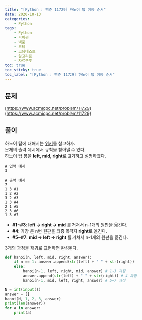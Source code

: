 ```yaml
---
title: "[Python : 백준 11729] 하노이 탑 이동 순서"
date: 2020-10-13
categories:
    - Python
tags:
    - Python
    - 파이썬
    - 백준
    - 코테
    - 코딩테스트
    - 알고리즘
    - 자료구조
toc: true
toc_sticky: true
toc_label: "[Python : 백준 11729] 하노이 탑 이동 순서"
---
```

## 문제
[https://www.acmicpc.net/problem/11729](https://www.acmicpc.net/problem/11729)

## 풀이
하노이 탑에 대해서는 [위키](https://ko.wikipedia.org/wiki/%ED%95%98%EB%85%B8%EC%9D%B4%EC%9D%98_%ED%83%91)를 참고하자.  
문제의 출력 예시에서 규칙을 찾아낼 수 있다.  
하노이 탑 봉을 **left, mid, right**로 표기하고 설명하겠다.  

```
# 입력 예시
3

# 출력 예시
7
1 3 #1
1 2 #2
3 2 #3
1 3 #4
2 1 #5
2 3 #6
1 3 #7
```

- **#1~#3**: **left -> right -> mid** 를 거쳐서 n-1개의 원판을 옮긴다.  
- **#4**: 가장 큰 n번 원판을 최종 목적지 **right**로 옮긴다.
- **#5~#7**: **mid -> left -> right** 를 거쳐서 n-1개의 원판을 옮긴다.

3개의 과정을 재귀로 표현하면 완성된다.

```python
def hanoi(n, left, mid, right, answer):
    if n == 1: answer.append(str(left) + " " + str(right))
    else:
        hanoi(n-1, left, right, mid, answer) # 1~3 과정
        answer.append(str(left) + " " + str(right)) # 4 과정
        hanoi(n-1, mid, left, right, answer) # 5~7 과정

N = int(input())
answer = []
hanoi(N, 1, 2, 3, answer)
print(len(answer))
for a in answer:
    print(a)
```